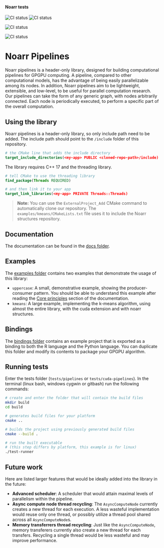 #### Noarr tests  <!-- Exclude this line from linear documentation -->
![CI status](https://github.com/ParaCoToUl/noarr-pipelines/workflows/Noarr%20test%20ubuntu-latest%20-%20clang/badge.svg)
![CI status](https://github.com/ParaCoToUl/noarr-pipelines/workflows/Noarr%20test%20ubuntu-latest%20-%20gcc/badge.svg)

![CI status](https://github.com/ParaCoToUl/noarr-pipelines/workflows/Noarr%20test%20macosl/badge.svg)

![CI status](https://github.com/ParaCoToUl/noarr-pipelines/workflows/Noarr%20test%20Win/badge.svg)

# Noarr Pipelines

Noarr pipelines is a header-only library, designed for building computational pipelines for GPGPU computing. A pipeline, compared to other computational models, has the advantage of being easily parallelizable among its nodes. In addition, Noarr pipelines aim to be lightweight, extensible, and low-level, to be useful for parallel computation research. Our pipelines can take the form of any generic graph, with nodes arbitrarily connected. Each node is periodically executed, to perform a specific part of the overall computation.


## Using the library

Noarr pipelines is a header-only library, so only include path need to be added. The include path should point to the `/include` folder of this repository.

```cmake
# the CMake line that adds the include directory
target_include_directories(<my-app> PUBLIC <cloned-repo-path>/include)
```

The library requires C++ 17 and the threading library.

```cmake
# tell CMake to use the threading library
find_package(Threads REQUIRED)

# and then link it to your app
target_link_libraries(<my-app> PRIVATE Threads::Threads)
```

> **Note:** You can use the `ExternalProject_Add` CMake command to automatically clone our repository. The `examples/kmeans/CMakeLists.txt` file uses it to include the Noarr structures repository.


## Documentation

The documentation can be found in the [docs folder](docs).


## Examples

The [examples folder](examples) contains two examples that demonstrate the usage of this library:

- `uppercase`: A small, demonstrative example, showing the producer-consumer pattern. You should be able to understand this example after reading the [Core principles](docs/core-principles.md) section of the documentation.
- `kmeans`: A large example, implementing the k-means algorithm, using almost the entire library, with the cuda extension and with noarr structures.


## Bindings

The [bindings folder](bindings) contains an example project that is exported as a binding to both the R language and the Python language. You can duplicate this folder and modify its contents to package your GPGPU algorithm.


## Running tests

Enter the tests folder (`tests/pipelines` or `tests/cuda-pipelines`). In the terminal (linux bash, windows cygwin or gitbash) run the following commands:

```sh
# create and enter the folder that will contain the build files
mkdir build
cd build

# generates build files for your platform
cmake ..

# builds the project using previously generated build files
cmake --build .

# run the built executable
# (this step differs by platform, this example is for linux)
./test-runner
```


## Future work

Here are listed larger features that would be ideally added into the library in the future:

- **Advanced scheduler**: A scheduler that would attain maximal levels of parallelism within the pipeline.
- **Async compute node thread recycling**: The `AsyncComputeNode` currently creates a new thread for each execution. A less wasteful implementation would reuse only one thread, or possibly utilize a thread pool shared across all `AsyncComputeNode`s.
- **Memory transferrers thread recycling**: Just like the `AsyncComputeNode`, memory transferers currently also create a new thread for each transfers. Recycling a single thread would be less wasteful and may improve performance.
